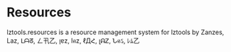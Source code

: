 # Resources

lztools.resources is a resource management system for lztools by Zanzes, Laz, ᒪᗩᘔ, ㄥ卂乙, ןɐz, lคz, ℓДՀ, լᕱᏃ, Նคઽ, ﾚﾑ乙
